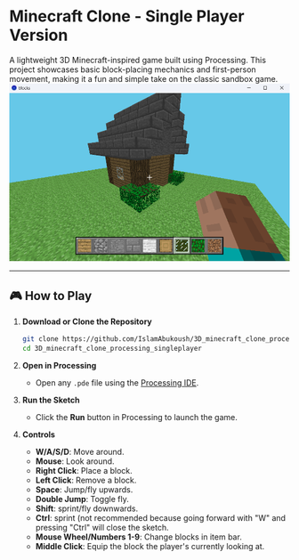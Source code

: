 # Minecraft Clone - Single Player Version

A lightweight 3D Minecraft-inspired game built using Processing. This project showcases basic block-placing mechanics and first-person movement, making it a fun and simple take on the classic sandbox game.
![in game screenshot](https://github.com/IslamAbukoush/3D_minecraft_clone_processing_singleplayer/blob/main/screenshot.png?raw=true)

---

## 🎮 How to Play

1. **Download or Clone the Repository**
   ```bash
   git clone https://github.com/IslamAbukoush/3D_minecraft_clone_processing_singleplayer
   cd 3D_minecraft_clone_processing_singleplayer
   ```

2. **Open in Processing**
   - Open any `.pde` file using the [Processing IDE](https://processing.org/download/).

3. **Run the Sketch**
   - Click the **Run** button in Processing to launch the game.

4. **Controls**
   - **W/A/S/D**: Move around.
   - **Mouse**: Look around.
   - **Right Click**: Place a block.
   - **Left Click**: Remove a block.
   - **Space**: Jump/fly upwards.
   - **Double Jump**: Toggle fly.
   - **Shift**: sprint/fly downwards.
   - **Ctrl**: sprint (not recommended because going forward with "W" and pressing "Ctrl" will close the sketch.
   - **Mouse Wheel/Numbers 1-9**: Change blocks in item bar.
   - **Middle Click**: Equip the block the player's currently looking at.
